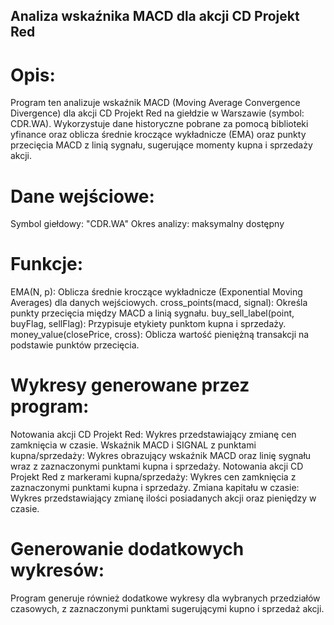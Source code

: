 ## Analiza wskaźnika MACD dla akcji CD Projekt Red
# Opis:
Program ten analizuje wskaźnik MACD (Moving Average Convergence Divergence) dla akcji CD Projekt Red na giełdzie w Warszawie (symbol: CDR.WA). Wykorzystuje dane historyczne pobrane za pomocą biblioteki yfinance oraz oblicza średnie kroczące wykładnicze (EMA) oraz punkty przecięcia MACD z linią sygnału, sugerujące momenty kupna i sprzedaży akcji.

# Dane wejściowe:
Symbol giełdowy: "CDR.WA"
Okres analizy: maksymalny dostępny

# Funkcje:
EMA(N, p): Oblicza średnie kroczące wykładnicze (Exponential Moving Averages) dla danych wejściowych.
cross_points(macd, signal): Określa punkty przecięcia między MACD a linią sygnału.
buy_sell_label(point, buyFlag, sellFlag): Przypisuje etykiety punktom kupna i sprzedaży.
money_value(closePrice, cross): Oblicza wartość pieniężną transakcji na podstawie punktów przecięcia.

# Wykresy generowane przez program:
Notowania akcji CD Projekt Red: Wykres przedstawiający zmianę cen zamknięcia w czasie.
Wskaźnik MACD i SIGNAL z punktami kupna/sprzedaży: Wykres obrazujący wskaźnik MACD oraz linię sygnału wraz z zaznaczonymi punktami kupna i sprzedaży.
Notowania akcji CD Projekt Red z markerami kupna/sprzedaży: Wykres cen zamknięcia z zaznaczonymi punktami kupna i sprzedaży.
Zmiana kapitału w czasie: Wykres przedstawiający zmianę ilości posiadanych akcji oraz pieniędzy w czasie.

# Generowanie dodatkowych wykresów:
Program generuje również dodatkowe wykresy dla wybranych przedziałów czasowych, z zaznaczonymi punktami sugerującymi kupno i sprzedaż akcji.
